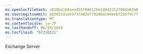 ```yaml
---
ms.openlocfilehash: c018ba168aeed55f89612bb1db42312709da81b8
ms.sourcegitcommit: ad203331ee9737e82ef70206ac04eeb72a5f9c7f
ms.translationtype: MT
ms.contentlocale: ja-JP
ms.lasthandoff: 06/18/2019
ms.locfileid: "67210121"
---
```

Exchange Server